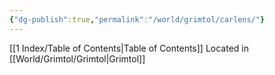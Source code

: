 ```yaml
---
{"dg-publish":true,"permalink":"/world/grimtol/carlens/"}
---
```


[[1 Index/Table of Contents\|Table of Contents]]
Located in [[World/Grimtol/Grimtol\|Grimtol]]